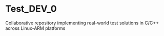 # Test_DEV_0
Collaborative repository implementing real-world test solutions in C/C++ across Linux-ARM platforms
